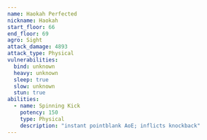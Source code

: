 ```yaml
---
name: Haokah Perfected
nickname: Haokah
start_floor: 66
end_floor: 69
agro: Sight
attack_damage: 4893
attack_type: Physical
vulnerabilities:
  bind: unknown
  heavy: unknown
  sleep: true
  slow: unknown
  stun: true
abilities:
  - name: Spinning Kick
    potency: 150
    type: Physical
    description: "instant pointblank AoE; inflicts knockback"
---
```

